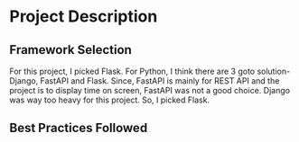 # Project Description

## Framework Selection
For this project, I picked Flask. For Python, I think there are 3 goto solution- Django, FastAPI and Flask. Since, FastAPI is mainly for REST API and the project is to display time on screen, FastAPI was not a good choice. Django was way too heavy for this project. So, I picked Flask.

## Best Practices Followed